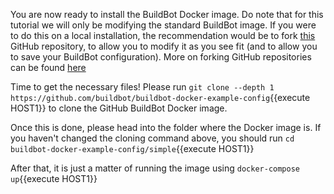 You are now ready to install the BuildBot Docker image. Do note that for this tutorial we will only be modifying the standard BuildBot image. 
If you were to do this on a local installation, the recommendation would be to fork [this](https://github.com/buildbot/buildbot-docker-example-config) GitHub repository, 
to allow you to modify it as you see fit (and to allow you to save your BuildBot configuration). More on forking GitHub repositories can be found [here](https://help.github.com/en/github/getting-started-with-github/fork-a-repo)


Time to get the necessary files! Please run `git clone --depth 1 https://github.com/buildbot/buildbot-docker-example-config`{{execute HOST1}} to clone the GitHub BuildBot Docker image. 

Once this is done, please head into the folder where the Docker image is. If you haven't changed the cloning command above, you should run `cd buildbot-docker-example-config/simple`{{execute HOST1}}

After that, it is just a matter of running the image using `docker-compose up`{{execute HOST1}}
